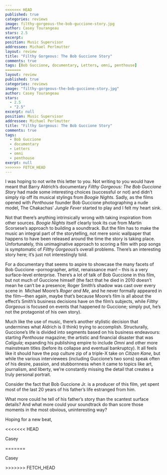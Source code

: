 ```yaml
---
<<<<<<< HEAD
published: true
categories: reviews
image: filthy-gorgeous-the-bob-guccione-story.jpg
author: Casey Tourangeau
stars: 2.5
excerpt: 
position: Music Supervisor
addressee: Michael Perlmutter
layout: review
title: "Filthy Gorgeous: The Bob Guccione Story"
comments: true
tags: [Bob Guccione, documentary, Letters, omni, penthouse]
=======
layout: review
published: true
categories: reviews
image: "filthy-gorgeous-the-bob-guccione-story.jpg"
author: Casey Tourangeau
stars: 
  - 2.5
  - "2.5"
excerpt: null
position: Music Supervisor
addressee: Michael Perlmutter
title: "Filthy Gorgeous: The Bob Guccione Story"
comments: true
tags: 
  - Bob Guccione
  - documentary
  - Letters
  - omni
  - penthouse
exerpt: null
>>>>>>> FETCH_HEAD
---
```


<p>I was hoping to not write this letter to you. Not writing to you would have meant that Barry Aldrich&rsquo;s documentary <em>Filthy Gorgeous: The Bob Guccione Story</em> had made some interesting choices (successful or not) and didn&rsquo;t simply rip off its musical stylings from <em>Boogie Nights.</em> Sadly, as the films opened with <em>Penthouse </em>founder Bob Guccione photographing a nude model, The Chakachas&rsquo; <em>Jungle Fever</em> started to play and I felt my heart sink.</p>
<p>Not that there&rsquo;s anything intrinsically wrong with taking inspiration from other sources. <em>Boogie Nights</em> itself clearly took its cue from Martin Scorsese&rsquo;s approach to building a soundtrack. But the film has to make the music an integral part of the storytelling, not mere sonic wallpaper that happens to have been released around the time the story is taking place. Unfortunately, this unimaginative approach to scoring a film with pop songs is symptomatic of <em>Filthy Gorgeous</em>&rsquo;s overall problems. There&rsquo;s an interesting story here; it&rsquo;s just not interestingly told.</p>
<p>For a documentary that seems to aspire to showcase the many facets of<em> </em>Bob Guccione &ndash;pornographer, artist, renaissance man! &ndash; this is a very surface-level enterprise. There&rsquo;s a lot of talk of Bob Guccione in this film, but not much of Guccione himself (the fact that he died in 2010 doesn&rsquo;t mean he can&rsquo;t be a presence; Roger Smith&rsquo;s shadow was cast over every scene in&nbsp; Michael Moore&rsquo;s <em>Roger and Me</em>, and he never formally appeared in the film&mdash;then again, maybe that&rsquo;s because Moore&rsquo;s film is all about the effect&rsquo;s Smith&rsquo;s business decisions have on the film&rsquo;s subjects, while <em>Filthy Gorgeous </em>is focused on events that happened <em>to</em> Guccione; simply put, he&rsquo;s not the protagonist of his own story).</p>
<p>Much like the use of music, there&rsquo;s another stylistic decision that undermines what Aldrich is (I think) trying to accomplish. Structurally, Guccione&rsquo;s life is divided into segments based on his business endeavours: starting <em>Penthouse </em>magazine; the artistic and financial disaster that was <em>Caligula</em>; expanding his publishing empire to include <em>Omni</em> and other more mainstream titles (before its collapse and eventual bankruptcy). It all feels like it should have the pop culture zip of a triple-X take on <em>Citizen Kane, </em>but while the various interviewees (including Guccione&rsquo;s two sons) speak often of his desire, passion, and stubbornness when it came to topics like art, journalism, and liberty, we&rsquo;re constantly missing the detail that creates a truly personal portrait.&nbsp;</p>
<p>Consider the fact that Bob Guccione Jr. is a producer of this film, yet spent most of the last 20 years of his father&rsquo;s life estranged from him.</p>
<p>What more could he tell of his father&rsquo;s story than the scantest surface details? And what more could your soundtrack do than score those moments in the most obvious, uninteresting way?</p>
<p>Hoping for a new beat,</p>
<<<<<<< HEAD
<p>Casey</p>
=======
<p>Casey</p>
>>>>>>> FETCH_HEAD
